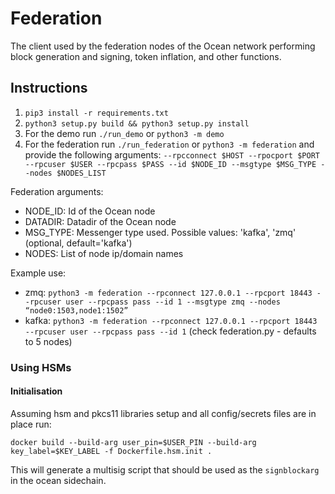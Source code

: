 # Federation

The client used by the federation nodes of the Ocean network performing block generation and signing, token inflation, and other functions.

## Instructions
1. `pip3 install -r requirements.txt`
2. `python3 setup.py build && python3 setup.py install`
3. For the demo run `./run_demo` or `python3 -m demo`
4. For the federation run `./run_federation` or `python3 -m federation` and provide the following arguments:
`--rpcconnect $HOST --rpocport $PORT --rpcuser $USER --rpcpass $PASS --id $NODE_ID --msgtype $MSG_TYPE --nodes $NODES_LIST`

Federation arguments:

- NODE_ID: Id of the Ocean node
- DATADIR: Datadir of the Ocean node
- MSG_TYPE: Messenger type used. Possible values: 'kafka', 'zmq' (optional, default='kafka')
- NODES: List of node ip/domain names

Example use:

- zmq: `python3 -m federation --rpconnect 127.0.0.1 --rpcport 18443 --rpcuser user --rpcpass pass --id 1 --msgtype zmq --nodes “node0:1503,node1:1502”`
- kafka: `python3 -m federation --rpconnect 127.0.0.1 --rpcport 18443 --rpcuser user --rpcpass pass --id 1` (check federation.py - defaults to 5 nodes)

### Using HSMs

#### Initialisation

Assuming hsm and pkcs11 libraries setup and all config/secrets files are in place run:

`docker build --build-arg user_pin=$USER_PIN --build-arg key_label=$KEY_LABEL -f Dockerfile.hsm.init .`

This will generate a multisig script that should be used as the `signblockarg` in the ocean sidechain.
